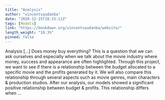 ```yaml
---
title: "Analysis"
author: "vincentsaudanba"
date: "2020-12-15T18:33:11Z"
tags: [Models]
link: "https://bookdown.org/vincentsaudanba/website/"
length_weight: "10.3%"
pinned: false
---
```


Analysis [...] Does money buy everything? This is a question that we can ask ourselves and especially when we talk about the movie industry where money, success and appearance are often highlighted. Through this project, we want to see if there is a relationship between the budget allocated to a specific movie and the profits generated by it. We will also compare this relationship through several aspects such as movie genres, main characters & production studios. After our analysis, our models showed a significant positive relationship between budget & profits. This relationship differs when ...
